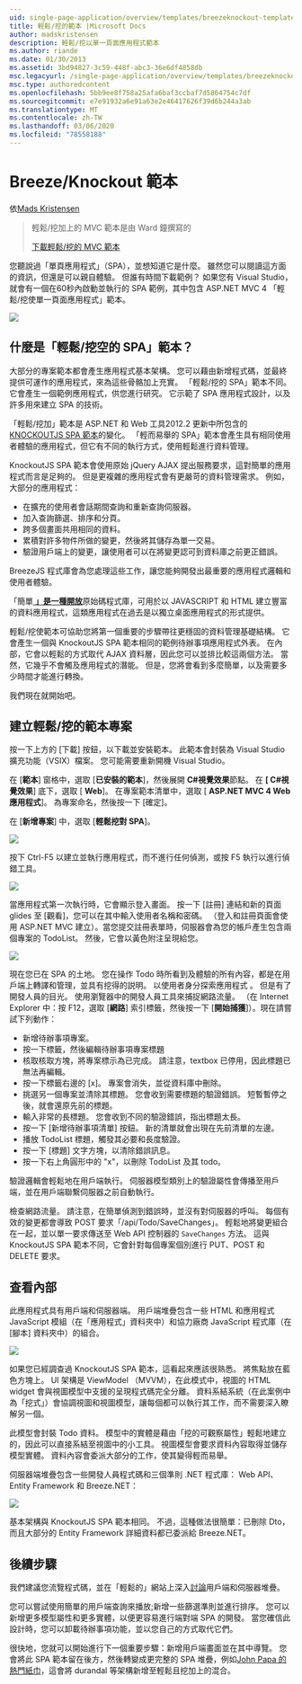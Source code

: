```yaml
---
uid: single-page-application/overview/templates/breezeknockout-template
title: 輕鬆/挖的範本 |Microsoft Docs
author: madskristensen
description: 輕鬆/挖以單一頁面應用程式範本
ms.author: riande
ms.date: 01/30/2013
ms.assetid: 3bd94827-3c59-448f-abc3-36e6df4858db
msc.legacyurl: /single-page-application/overview/templates/breezeknockout-template
msc.type: authoredcontent
ms.openlocfilehash: 5bb9ee8f758a25afa6baf3ccbaf7d5864754c7df
ms.sourcegitcommit: e7e91932a6e91a63e2e46417626f39d6b244a3ab
ms.translationtype: MT
ms.contentlocale: zh-TW
ms.lasthandoff: 03/06/2020
ms.locfileid: "78558188"
---
```

# <a name="breezeknockout-template"></a>Breeze/Knockout 範本

依[Mads Kristensen](https://github.com/madskristensen)

> 輕鬆/挖加上的 MVC 範本是由 Ward 鐘撰寫的
> 
> [下載輕鬆/挖的 MVC 範本](https://go.microsoft.com/fwlink/?LinkId=282649)

您聽說過「單頁應用程式」（SPA），並想知道它是什麼。 雖然您可以閱讀這方面的資訊，但還是可以親自體驗。 但誰有時間下載範例？ 如果您有 Visual Studio，就會有一個在60秒內啟動並執行的 SPA 範例，其中包含 ASP.NET MVC 4 「輕鬆/挖使單一頁面應用程式」範本。

![](http://www.breezejs.com/sites/all/images/spa-template/ZephyrRunning.png)

## <a name="what-is-the-breezeknockout-spa-template"></a>什麼是「輕鬆/挖空的 SPA」範本？

大部分的專案範本都會產生應用程式基本架構。 您可以藉由新增程式碼，並最終提供可運作的應用程式，來為這些骨骼加上充實。 「輕鬆/挖的 SPA」範本不同。 它會產生一個範例應用程式，供您進行研究。 它示範了 SPA 應用程式設計，以及許多用來建立 SPA 的技術。

「輕鬆/挖加」範本是 ASP.NET 和 Web 工具2012.2 更新中所包含的[KNOCKOUTJS SPA 範本](../introduction/knockoutjs-template.md)的變化。 「輕而易舉的 SPA」範本會產生具有相同使用者體驗的應用程式，但它有不同的執行方式，使用輕鬆進行資料管理。

KnockoutJS SPA 範本會使用原始 jQuery AJAX 提出服務要求，這對簡單的應用程式而言是足夠的。 但是更複雜的應用程式會有更嚴苛的資料管理需求。 例如，大部分的應用程式：

- 在擴充的使用者會話期間查詢和重新查詢伺服器。
- 加入查詢篩選、排序和分頁。
- 跨多個畫面共用相同的資料。
- 累積對許多物件所做的變更，然後將其儲存為單一交易。
- 驗證用戶端上的變更，讓使用者可以在將變更認可到資料庫之前更正錯誤。

BreezeJS 程式庫會為您處理這些工作，讓您能夠開發出最重要的應用程式邏輯和使用者體驗。

「簡單[ **」是一種開放**](http://www.breezejs.com/?utm_source=ms-spa)原始碼程式庫，可用於以 JAVASCRIPT 和 HTML 建立豐富的資料應用程式，這類應用程式在過去是以獨立桌面應用程式的形式提供。

輕鬆/挖使範本可協助您將第一個重要的步驟帶往更穩固的資料管理基礎結構。 它會產生一個與 KnockoutJS SPA 範本相同的範例待辦事項應用程式外表。 在內部，它會以輕鬆的方式取代 AJAX 資料層，因此您可以並排比較這兩個方法。 當然，它幾乎不會觸及應用程式的潛能。 但是，您將會看到多麼簡單，以及需要多少時間才能進行轉換。

我們現在就開始吧。

## <a name="create-a-breezeknockout-template-project"></a>建立輕鬆/挖的範本專案

按一下上方的 [下載] 按鈕，以下載並安裝範本。 此範本會封裝為 Visual Studio 擴充功能（VSIX）檔案。 您可能需要重新開機 Visual Studio。

在 [**範本**] 窗格中，選取 [**已安裝的範本**]，然後展開 **C#視覺效果**節點。 在 **[ C#視覺效果**] 底下，選取 [ **Web**]。 在專案範本清單中，選取 [ **ASP.NET MVC 4 Web 應用程式**]。 為專案命名，然後按一下 [確定]。

在 [**新增專案**] 中，選取 [**輕鬆挖對 SPA**]。

![](http://www.breezejs.com/sites/all/images/spa-template/SelectBreezeKOSpaTemplate.png)

按下 Ctrl-F5 以建立並執行應用程式，而不進行任何偵測，或按 F5 執行以進行偵錯工具。

![](http://www.breezejs.com/sites/all/images/spa-template/ZephyrRunning.png)

當應用程式第一次執行時，它會顯示登入畫面。 按一下 [註冊] 連結和新的頁面 glides 至 [觀看]，您可以在其中輸入使用者名稱和密碼。 （登入和註冊頁面會使用 ASP.NET MVC 建立）。當您提交註冊表單時，伺服器會為您的帳戶產生包含兩個專案的 TodoList。 然後，它會以黃色附注呈現給您。

![](http://www.breezejs.com/sites/all/images/spa-template/TodoList.png)

現在您已在 SPA 的土地。 您在操作 Todo 時所看到及體驗的所有內容，都是在用戶端上轉譯和管理，並具有挖得的説明。 以使用者身分探索應用程式 。 但是有了開發人員的目光。 使用瀏覽器中的開發人員工具來捕捉網路流量。 （在 Internet Explorer 中：按 F12，選取 [**網路**] 索引標籤，然後按一下 [**開始捕獲**]）。現在請嘗試下列動作：

- 新增待辦事項專案。
- 按一下標籤，然後編輯待辦事項專案標題
- 核取核取方塊，將專案標示為已完成。 請注意，textbox 已停用，因此標題已無法再編輯。
- 按一下標籤右邊的 [x]。 專案會消失，並從資料庫中刪除。
- 挑選另一個專案並清除其標題。 您會收到需要標題的驗證錯誤。 短暫暫停之後，就會還原先前的標題。
- 輸入非常的長標題。 您會收到不同的驗證錯誤，指出標題太長。
- 按一下 [新增待辦事項清單] 按鈕。 新的清單就會出現在先前清單的左邊。
- 播放 TodoList 標題，觸發其必要和長度驗證。
- 按一下 [標題] 文字方塊，以清除錯誤訊息。
- 按一下右上角圓形中的 "x"，以刪除 TodoList 及其 todo。

驗證邏輯會輕鬆地在用戶端執行。 伺服器模型類別上的驗證屬性會傳播至用戶端，並在用戶端聯繫伺服器之前自動執行。

檢查網路流量。 請注意，在簡單偵測到錯誤時，並沒有對伺服器的呼叫。 每個有效的變更都會導致 POST 要求「/api/Todo/SaveChanges」。 輕鬆地將變更組合在一起，並以單一要求傳送至 Web API 控制器的 `SaveChanges` 方法。 這與 KnockoutJS SPA 範本不同，它會針對每個專案個別進行 PUT、POST 和 DELETE 要求。

## <a name="peek-inside"></a>查看內部

此應用程式具有用戶端和伺服器端。 用戶端堆疊包含一些 HTML 和應用程式 JavaScript 模組（在「應用程式」資料夾中）和協力廠商 JavaScript 程式庫（在 [腳本] 資料夾中）的組合。

![](http://www.breezejs.com/sites/all/images/spa-template/ClientArchitecture.png)

如果您已經調查過 KnockoutJS SPA 範本，這看起來應該很熟悉。 將焦點放在藍色方塊上。 UI 架構是 ViewModel （MVVM），在此模式中，視圖的 HTML widget 會與視圖模型中支援的呈現程式碼完全分離。 資料系結系統（在此案例中為「挖式」）會協調視圖和視圖模型，讓每個都可以執行其工作，而不需要深入瞭解另一個。

此模型會封裝 Todo 資料。 模型中的實體是藉由「挖的可觀察屬性」輕鬆地建立的，因此可以直接系結至視圖中的小工具。 視圖模型會要求資料內容取得並儲存模型實體。 資料內容會委派大部分的工作，使其變得輕而易舉。

伺服器端堆疊包含一些開發人員程式碼和三個準則 .NET 程式庫： Web API、Entity Framework 和 Breeze.NET：

![](http://www.breezejs.com/sites/all/images/spa-template/ServerArchitecture.png)

基本架構與 KnockoutJS SPA 範本相同。 不過，這種做法很簡單：已刪除 Dto，而且大部分的 Entity Framework 詳細資料都已委派給 Breeze.NET。

## <a name="next-steps"></a>後續步驟

我們建議您流覽程式碼，並在「輕鬆的」網站上深入[討論](http://www.breezejs.com/spa-template?utm_source=ms-spa)用戶端和伺服器堆疊。

您可以嘗試使用簡單的用戶端查詢來播放;新增一些篩選準則並進行排序。 您可以新增更多模型屬性和更多實體，以便更容易進行端對端 SPA 的開發。 當您確信此設計時，您可以卸載待辦事項功能，並以您自己的方式取代它們。

很快地，您就可以開始進行下一個重要步驟：新增用戶端畫面並在其中導覽。 您會將此 SPA 範本留在後方，然後轉變成更完整的 SPA 堆疊，例如[John Papa 的熱門紙巾](https://github.com/johnpapa/HotTowel#readme "熱門紙巾")，這會將 durandal 等架構新增至輕鬆且挖加上的混合。
